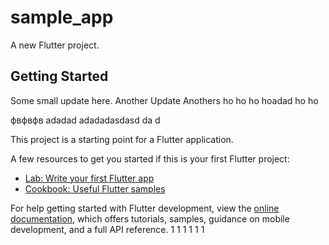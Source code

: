 # sample_app

A new Flutter project.

## Getting Started
Some small update here.
Another Update
Anothers
ho ho
ho hoadad
ho ho

фвфвфв
adadad
adadadasdasd
da
d

This project is a starting point for a Flutter application.

A few resources to get you started if this is your first Flutter project:

- [Lab: Write your first Flutter app](https://docs.flutter.dev/get-started/codelab)
- [Cookbook: Useful Flutter samples](https://docs.flutter.dev/cookbook)

For help getting started with Flutter development, view the
[online documentation](https://docs.flutter.dev/), which offers tutorials,
samples, guidance on mobile development, and a full API reference.
1
1
1
1
1
1
